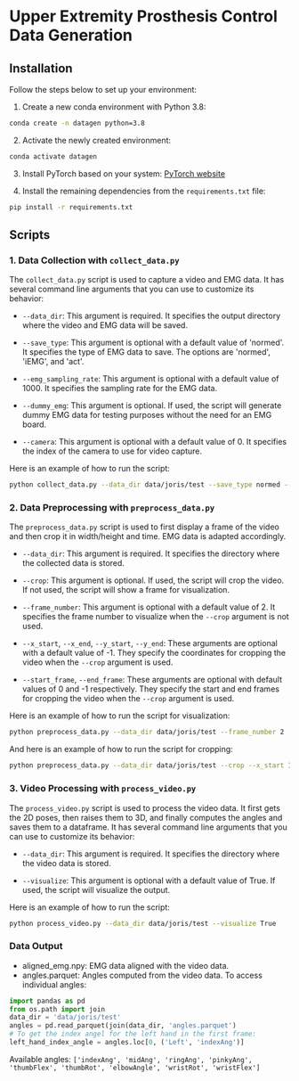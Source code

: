 # Upper Extremity Prosthesis Control Data Generation

## Installation

Follow the steps below to set up your environment:

1. Create a new conda environment with Python 3.8:

```bash
conda create -n datagen python=3.8
```

2. Activate the newly created environment:

```bash
conda activate datagen
```

3. Install PyTorch based on your system: [PyTorch website](https://pytorch.org/get-started/locally/)

4. Install the remaining dependencies from the `requirements.txt` file:

```bash
pip install -r requirements.txt
```

## Scripts

### 1. Data Collection with `collect_data.py`

The `collect_data.py` script is used to capture a video and EMG data. It has several command line arguments that you can
use to customize its behavior:

- `--data_dir`: This argument is required. It specifies the output directory where the video and EMG data will be saved.

- `--save_type`: This argument is optional with a default value of 'normed'. It specifies the type of EMG data to save.
  The options are 'normed', 'iEMG', and 'act'.

- `--emg_sampling_rate`: This argument is optional with a default value of 1000. It specifies the sampling rate for the
  EMG data.

- `--dummy_emg`: This argument is optional. If used, the script will generate dummy EMG data for testing purposes
  without the need for an EMG board.

- `--camera`: This argument is optional with a default value of 0. It specifies the index of the camera to use for video
  capture.

Here is an example of how to run the script:

```bash
python collect_data.py --data_dir data/joris/test --save_type normed --emg_sampling_rate 1000 --dummy_emg --camera 0
```

### 2. Data Preprocessing with `preprocess_data.py`

The `preprocess_data.py` script is used to first display a frame of the video and then crop it in width/height and time.
EMG data is adapted accordingly.

- `--data_dir`: This argument is required. It specifies the directory where the collected data is stored.

- `--crop`: This argument is optional. If used, the script will crop the video. If not used, the script will show a
  frame for visualization.

- `--frame_number`: This argument is optional with a default value of 2. It specifies the frame number to visualize when
  the `--crop` argument is not used.

- `--x_start`, `--x_end`, `--y_start`, `--y_end`: These arguments are optional with a default value of -1. They specify
  the coordinates for cropping the video when the `--crop` argument is used.

- `--start_frame`, `--end_frame`: These arguments are optional with default values of 0 and -1 respectively. They
  specify the start and end frames for cropping the video when the `--crop` argument is used.

Here is an example of how to run the script for visualization:

```bash
python preprocess_data.py --data_dir data/joris/test --frame_number 2
```

And here is an example of how to run the script for cropping:

```bash
python preprocess_data.py --data_dir data/joris/test --crop --x_start 100 --x_end 500 --y_start 200 --y_end 600 --start_frame 10 --end_frame 100
```

### 3. Video Processing with `process_video.py`

The `process_video.py` script is used to process the video data. It first gets the 2D poses, then raises them to 3D, and
finally computes the angles and saves them to a dataframe. It has several command line arguments that you can use to
customize its behavior:

- `--data_dir`: This argument is required. It specifies the directory where the video data is stored.

- `--visualize`: This argument is optional with a default value of True. If used, the script will visualize the output.

Here is an example of how to run the script:

```bash
python process_video.py --data_dir data/joris/test --visualize True
```

### Data Output

- aligned_emg.npy: EMG data aligned with the video data.
- angles.parquet: Angles computed from the video data. To access individual angles:

```python
import pandas as pd
from os.path import join
data_dir = 'data/joris/test'
angles = pd.read_parquet(join(data_dir, 'angles.parquet')
# To get the index angel for the left hand in the first frame:
left_hand_index_angle = angles.loc[0, ('Left', 'indexAng')]
```

Available angles: `['indexAng', 'midAng', 'ringAng', 'pinkyAng', 'thumbFlex', 'thumbRot', 'elbowAngle', 'wristRot',
'wristFlex']`
